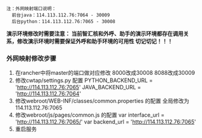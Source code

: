 ```
注：外网映射端口说明：
  前台java：114.113.112.76:7064 - 30009
  后台python：114.113.112.76:7065 - 30008
```    
**演示环境修改时需要注意： 当前智汇核和外呼、助手的演示环境都存在调用关系，修改演示环境时需要保证外呼和助手环境的可用性 切记切记！！！**

### 外网映射修改步骤
1. 在rancher中将master的端口做对应修改
    8000改成30008
    8088改成30009
2. 修改cwtap/settings.py 配置
    PYTHON_BACKEND_URL = 'http://114.113.112.76:7065'
    JAVA_BACKEND_URL = 'http://114.113.112.76:7064'
3. 修改webroot/WEB-INF/classes/common.properties 的配置
    全局修改为  114.113.112.76:7065
4. 修改webroot/js/pages/common.js 的配置
    var interface_url = 'http://114.113.112.76:7065/'
    var backend_url = 'http://114.113.112.76:7065'
5. 重启服务
